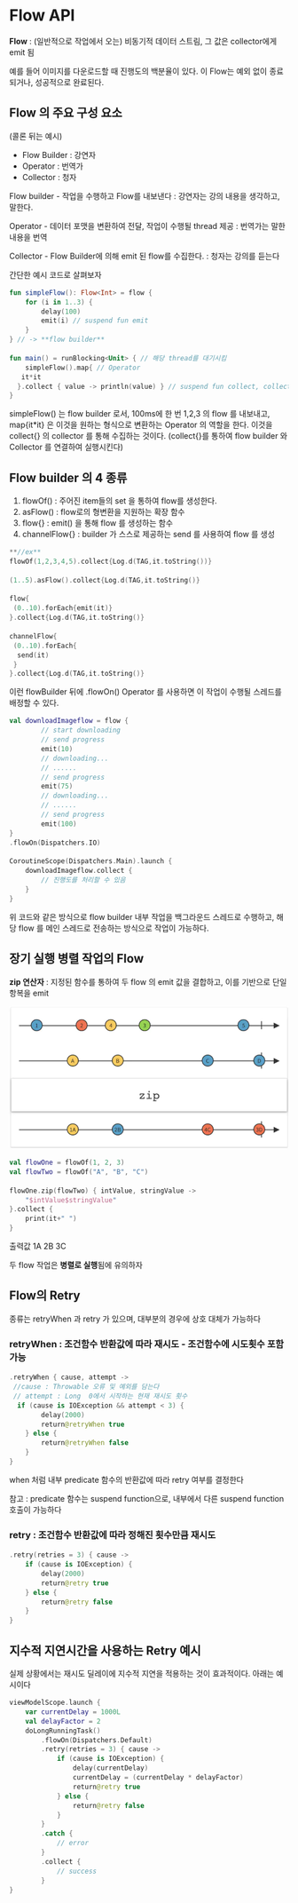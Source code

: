 # Flow API

**Flow** :  (일반적으로 작업에서 오는) 비동기적 데이터 스트림, 그 값은 collector에게 emit 됨

예를 들어 이미지를 다운로드할 때 진행도의 백분율이 있다. 이 Flow는 예외 없이 종료되거나, 성공적으로 완료된다.

## Flow 의 주요 구성 요소

 (콜론 뒤는 예시)

- Flow Builder : 강연자
- Operator : 번역가
- Collector : 청자

Flow builder - 작업을 수행하고 Flow를 내보낸다 : 강연자는 강의 내용을 생각하고, 말한다.

Operator - 데이터 포맷을 변환하여 전달, 작업이 수행될 thread 제공 : 번역가는 말한 내용을 번역

Collector - Flow Builder에 의해 emit 된 flow를 수집한다. : 청자는 강의를 듣는다

간단한 예시 코드로 살펴보자

```kotlin
fun simpleFlow(): Flow<Int> = flow {
    for (i in 1..3) {
        delay(100)
        emit(i) // suspend fun emit
    }
} // -> **flow builder**

fun main() = runBlocking<Unit> { // 해당 thread를 대기시킴
    simpleFlow().map{ // Operator
   it*it
  }.collect { value -> println(value) } // suspend fun collect, collector
}

```

simpleFlow() 는 flow builder 로서, 100ms에 한 번 1,2,3 의 flow 를 내보내고, map{it*it} 은 이것을 원하는 형식으로 변환하는 Operator 의 역할을 한다. 이것을 collect{} 의 collector 를 통해 수집하는 것이다. (collect{}를 통하여 flow builder 와 Collector 를 연결하여 실행시킨다)

## Flow builder 의 4 종류

1. flowOf() : 주어진 item들의 set 을 통하여  flow를 생성한다.
2. asFlow() : flow로의 형변환을 지원하는 확장 함수
3. flow{} : emit() 을 통해 flow 를 생성하는 함수
4. channelFlow{} : builder 가 스스로 제공하는 send 를 사용하여 flow 를 생성

```kotlin
**//ex**
flowOf(1,2,3,4,5).collect{Log.d(TAG,it.toString())}

(1..5).asFlow().collect{Log.d(TAG,it.toString()}

flow{
 (0..10).forEach{emit(it)}
}.collect{Log.d(TAG,it.toString()}

channelFlow{
 (0..10).forEach{
  send(it)
 }
}.collect{Log.d(TAG,it.toString()}
```

이런 flowBuilder 뒤에 .flowOn() Operator 를 사용하면 이 작업이 수행될 스레드를 배정할 수 있다.

```kotlin
val downloadImageflow = flow {
        // start downloading
        // send progress
        emit(10)
        // downloading...
        // ......
        // send progress
        emit(75)
        // downloading...
        // ......
        // send progress
        emit(100)
}
.flowOn(Dispatchers.IO)

CoroutineScope(Dispatchers.Main).launch {
    downloadImageflow.collect {
        // 진행도를 처리할 수 있음
    }
}
```

위 코드와 같은 방식으로 flow builder 내부 작업을 백그라운드 스레드로 수행하고, 해당 flow 를 메인 스레드로 전송하는 방식으로 작업이 가능하다.

## **장기 실행 병렬 작업의 Flow**

**zip 연산자** : 지정된 함수를 통하여 두 flow 의 emit 값을 결합하고, 이를 기반으로 단일 항복을 emit

![Zip](../resources/image/flow_api_zip.png)

```kotlin
val flowOne = flowOf(1, 2, 3)
val flowTwo = flowOf("A", "B", "C")

flowOne.zip(flowTwo) { intValue, stringValue ->
    "$intValue$stringValue"
}.collect {
    print(it+" ")
}
```

출력값 1A 2B 3C

두 flow 작업은 **병렬로 실행**됨에 유의하자

## Flow의 Retry

종류는 retryWhen 과 retry 가 있으며, 대부분의 경우에 상호 대체가 가능하다

### **retryWhen : 조건함수 반환값에 따라 재시도 - 조건함수에 시도횟수 포함 가능**

```kotlin
.retryWhen { cause, attempt ->
 //cause : Throwable 오류 및 예외를 담는다
 // attempt : Long  0에서 시작하는 현재 재시도 횟수
  if (cause is IOException && attempt < 3) {
        delay(2000)
        return@retryWhen true
    } else {
        return@retryWhen false
    }
}
```

when 처럼 내부 predicate 함수의 반환값에 따라 retry 여부를 결정한다

참고 : predicate 함수는 suspend function으로, 내부에서 다른 suspend function 호출이 가능하다

### **retry : 조건함수 반환값에 따라 정해진 횟수만큼 재시도**

```kotlin
.retry(retries = 3) { cause ->
    if (cause is IOException) {
        delay(2000)
        return@retry true
    } else {
        return@retry false
    }
}
```

## 지수적 지연시간을 사용하는 Retry 예시

실제 상황에서는 재시도 딜레이에 지수적 지연을 적용하는 것이 효과적이다. 아래는 예시이다

```kotlin
viewModelScope.launch {
    var currentDelay = 1000L
    val delayFactor = 2
    doLongRunningTask()
        .flowOn(Dispatchers.Default)
        .retry(retries = 3) { cause ->
            if (cause is IOException) {
                delay(currentDelay)
                currentDelay = (currentDelay * delayFactor)
                return@retry true
            } else {
                return@retry false
            }
        }
        .catch {
            // error
        }
        .collect {
            // success
        }
}
```
